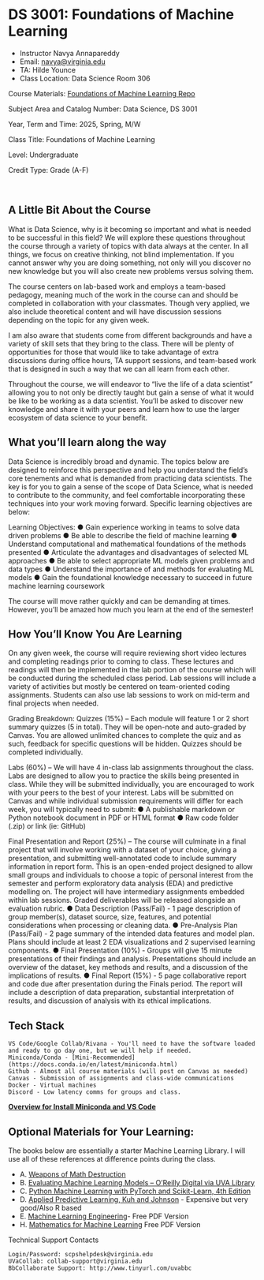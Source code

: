 # DS 3001: Foundations of Machine Learning

* Instructor Navya Annapareddy
* Email: navya@virginia.edu
* TA: Hilde Younce
* Class Location: Data Science Room 306

Course Materials: [Foundations of Machine Learning Repo](https://github.com/UVADS/DS-3001/3021)

Subject Area and Catalog Number: Data Science, DS 3001

Year, Term and Time: 2025, Spring, M/W

Class Title: Foundations of Machine Learning 

Level: Undergraduate

Credit Type: Grade (A-F)

<br>

## A Little Bit About the Course

What is Data Science, why is it becoming so important and what is needed to be successful in this field? We will explore these questions throughout the course through a variety of topics with data always at the center.  In all things, we focus on creative thinking, not blind implementation. If you cannot answer why you are doing something, not only will you discover no new knowledge but you will also create new problems versus solving them.

The course centers on lab-based work and employs a team-based pedagogy, meaning much of the work in the course can and should be completed in collaboration with your classmates.  Though very applied, we also include theoretical content and will have discussion sessions depending on the topic for any given week.

I am also aware that students come from different backgrounds and have a variety of skill sets that they bring to the class.  There will be plenty of opportunities for those that would like to take advantage of extra discussions during office hours, TA support sessions, and team-based work that is designed in such a way that we can all learn from each other.   

Throughout the course, we will endeavor to “live the life of a data scientist” allowing you to not only be directly taught but gain a sense of what it would be like to be working as a data scientist.  You’ll be asked to discover new knowledge and share it with your peers and learn how to use the larger ecosystem of data science to your benefit.  

## What you’ll learn along the way

Data Science is incredibly broad and dynamic. The topics below are designed to reinforce this perspective and help you understand the field’s core tenements and what is demanded from practicing data scientists.  The key is for you to gain a sense of the scope of Data Science, what is needed to contribute to the community, and feel comfortable incorporating these techniques into your work moving forward. Specific learning objectives are below:
    
Learning Objectives:
● Gain experience working in teams to solve data driven problems
● Be able to describe the field of machine learning
● Understand computational and mathematical foundations of the methods presented
● Articulate the advantages and disadvantages of selected ML approaches
● Be able to select appropriate ML models given problems and data types
● Understand the importance of and methods for evaluating ML models
● Gain the foundational knowledge necessary to succeed in future machine learning coursework
    

The course will move rather quickly and can be demanding at times. However, you’ll be amazed how much you learn at the end of the semester!


## How You’ll Know You Are Learning

On any given week, the course will require reviewing short video lectures and completing readings prior to coming to class.  These lectures and readings will then be implemented in the lab portion of the course which will be conducted during the scheduled class period.  Lab sessions will include a variety of activities but mostly be centered on team-oriented coding assignments.  Students can also use lab sessions to work on mid-term and final projects when needed.

Grading Breakdown:
Quizzes (15%) – Each module will feature 1 or 2 short summary quizzes (5 in total). They will be
open-note and auto-graded by Canvas. You are allowed unlimited chances to complete the quiz and as
such, feedback for specific questions will be hidden. Quizzes should be completed individually.

Labs (60%) – We will have 4 in-class lab assignments throughout the class. Labs are designed to allow
you to practice the skills being presented in class. While they will be submitted individually, you are
encouraged to work with your peers to the best of your interest. Labs will be submitted on Canvas and
while individual submission requirements will differ for each week, you will typically need to submit:
  ● A publishable markdown or Python notebook document in PDF or HTML format
  ● Raw code folder (.zip) or link (ie: GitHub)

Final Presentation and Report (25%) – The course will culminate in a final project that will involve
working with a dataset of your choice, giving a presentation, and submitting well-annotated code to
include summary information in report form. This is an open-ended project designed to allow small
groups and individuals to choose a topic of personal interest from the semester and perform exploratory
data analysis (EDA) and predictive modelling on. The project will have intermediary assignments
embedded within lab sessions. Graded deliverables will be released alongside an evaluation rubric.
  ● Data Description (Pass/Fail) - 1 page description of group member(s), dataset source, size,
  features, and potential considerations when processing or cleaning data.
  ● Pre-Analysis Plan (Pass/Fail) - 2 page summary of the intended data features and model plan.
  Plans should include at least 2 EDA visualizations and 2 supervised learning components.
  ● Final Presentation (10%) - Groups will give 15 minute presentations of their findings and
  analysis. Presentations should include an overview of the dataset, key methods and results, and a
  discussion of the implications of results.
  ● Final Report (15%) - 5 page collaborative report and code due after presentation during the
  Finals period. The report will include a description of data preparation, substantial interpretation
  of results, and discussion of analysis with its ethical implications.
      
## Tech Stack

    VS Code/Google Collab/Rivana - You'll need to have the software loaded and ready to go day one, but we will help if needed. 
    Miniconda/Conda - [Mini-Recommended](https://docs.conda.io/en/latest/miniconda.html)
    Github - Almost all course materials (will post on Canvas as needed)
    Canvas - Submission of assignments and class-wide communications
    Docker - Virtual machines 
    Discord - Low latency comms for groups and class.

**[Overview for Install Miniconda and VS Code](https://medium.com/the-researchers-guide/how-to-set-up-python-and-visual-studio-code-ide-for-data-science-161c61f76fe3)**

## Optional Materials for Your Learning: 

The books below are essentially a starter Machine Learning Library. I will use all of these references at difference points during the class.

* A. [Weapons of Math Destruction](https://www.amazon.com/Weapons-Math-Destruction-Increases-Inequality/dp/0553418815)
* B. [Evaluating Machine Learning Models – O’Reilly Digital via UVA Library](https://www.oreilly.com/library/view/temporary-access/)<br>
* C. [Python Machine Learning with PyTorch and Scikit-Learn, 4th Edition](https://sebastianraschka.com/blog/2022/ml-pytorch-book.html)
* D. [Applied Predictive Learning, Kuh and Johnson](http://appliedpredictivemodeling.com/toc) - Expensive but very good/Also R based
* E. [Machine Learning Engineering](http://www.mlebook.com/wiki/doku.php)- Free PDF Version
* H. [Mathematics for Machine Learning](https://mml-book.github.io/) Free PDF Version

Technical Support Contacts

    Login/Password: scpshelpdesk@virginia.edu
    UVaCollab: collab-support@virginia.edu
    BbCollaborate Support: http://www.tinyurl.com/uvabbc

